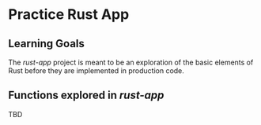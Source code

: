 # Practice Rust App

## Learning Goals

The _rust-app_ project is meant to be an exploration of the basic elements of
Rust before they are implemented in production code.

## Functions explored in _rust-app_

TBD
